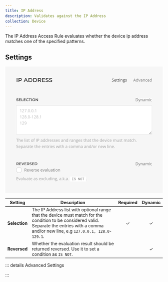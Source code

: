 ```yaml
---
title: IP Address
description: Validates against the IP Address
collection: Device
---
```


<!--@include: ./_partials/intro.md-->

The IP Address Access Rule evaluates whether the device ip address matches one of the specified patterns.

## Settings

![IP Address Access Rule](../assets/rules/rule-ip-address.webp)

| Setting | Description | Required | Dynamic |
| ------- | ----------- | :------: | :-----: |
| **Selection** | The IP Address list with optional range that the device must match for the condition to be considered valid. Separate the entries with a comma and/or new line, e.g `127.0.0.1, 128.0-129.1`. | &#x2713; | &#x2713; |
| **Reversed** | Whether the evaluation result should be returned reversed. Use it to set a condition as `IS NOT`. | | &#x2713; |

::: details Advanced Settings
<!--@include: ./_partials/advanced-settings.md-->
:::


